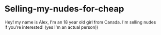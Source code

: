 # Selling-my-nudes-for-cheap
Hey! my name is Alex, I'm an 18 year old girl from Canada. I'm selling nudes if you're interested! (yes I'm an actual person))
